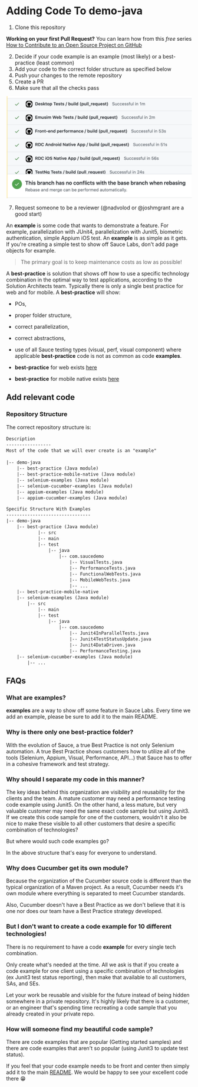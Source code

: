 # Adding Code To demo-java

1. Clone this repository

**Working on your first Pull Request?** You can learn how from this *free* series [How to Contribute to an Open Source Project on GitHub](https://kcd.im/pull-request)

2. Decide if your code example is an example (most likely) or a best-practice (least common)
3. Add your code to the correct folder structure as specified below
4. Push your changes to the remote repository
5. Create a PR
6. Make sure that all the checks pass

![passing checks](./images/checks.png)

7. Request someone to be a reviewer (@nadvolod or @joshmgrant are a good start)

An **example** is some code that wants to demonstrate a feature. 
For example, parallelization with JUnit4, parallelization with
Junit5,
biometric authentication, simple Appium iOS test. An **example** is as simple as it gets.
If you're creating a simple test to show off Sauce Labs, don't
add page objects for example.

> The primary goal is to keep maintenance costs as low as possible!

A **best-practice** is solution that shows off
how to use a specific technology combination in the optimal way
to test applications, according to the Solution Architects team. Typically there is
only a single best practice for web and for mobile. 
A **best-practice** will show:
* POs, 
* proper folder structure, 
* correct parallelization, 
* correct abstractions,
* use of all Sauce testing types (visual, perf, visual component) where applicable
**best-practice** code is not as common as code **examples**.

* **best-practice** for web exists [here](./best-practice)
* **best-practice** for mobile native exists [here](./best-practice-mobile-native)

## Add relevant code

### Repository Structure

The correct repository structure is:

```text
Description
-----------------
Most of the code that we will ever create is an "example"

|-- demo-java
    |-- best-practice (Java module)
    |-- best-practice-mobile-native (Java module)
    |-- selenium-examples (Java module)
    |-- selenium-cucumber-examples (Java module)
    |-- appium-examples (Java module)
    |-- appium-cucumber-examples (Java module)
```

```text
Specific Structure With Examples
--------------------------------
|-- demo-java
    |-- best-practice (Java module)
            |-- src
            |-- main
            |-- test
                |-- java
                    |-- com.saucedemo
                        |-- VisualTests.java
                        |-- PerformanceTests.java
                        |-- FunctionalWebTests.java
                        |-- MobileWebTests.java
                        |-- ...
    |-- best-practice-mobile-native
    |-- selenium-examples (Java module)
        |-- src
            |-- main
            |-- test
                |-- java
                    |-- com.saucedemo
                        |-- Junit4InParallelTests.java
                        |-- Junit4TestStatusUpdate.java
                        |-- Junit4DataDriven.java
                        |-- PerformanceTesting.java
    |-- selenium-cucumber-examples (Java module)
        |-- ...
```

## FAQs

### What are examples?

**examples** are a way to show off some feature in Sauce Labs.
Every time we add an example, please be sure to add it to the main README.

### Why is there only one best-practice folder?

With the evolution of Sauce, a true Best Practice is not only
Selenium automation. A true Best Practice shows customers
how to utilize all of the tools (Selenium, Appium, Visual, Performance, API...)
that Sauce has to offer in a cohesive framework
and test strategy.

### Why should I separate my code in this manner?

The key ideas behind this organization are visibility and 
reusability for the clients and the team. A mature customer may need
a performance testing code example using Junit5. On the other
hand, a less mature, but very valuable customer may need the 
same exact code sample but using Junit3. If we create
this code sample for one of the customers, wouldn't it
also be nice to make these visible to all other customers
that desire a specific combination of technologies?

But where would such code examples go? 

In the above structure that's easy for everyone to understand.

### Why does Cucumber get its own module?

Because the organization of the Cucumber source code is
different than the typical organization of a Maven project.
As a result, Cucumber needs it's own module where everything
is separated to meet Cucumber standards.

Also, Cucumber doesn't have a Best Practice as we don't
believe that it is one nor does our team have a Best Practice strategy
developed.

### But I don't want to create a code example for 10 different technologies!

There is no requirement to have a code **example** for every single tech combination.

Only create what's needed at the time. 
All we ask is that if you create a code example for one client
using a specific combination of technologies (ex Junit3 test status reporting), 
then make
that available to all customers, SAs, and SEs. 

Let your work be reusable and visible for the future instead
of being hidden somewhere in a private repository. It's highly
likely that there is a customer, or an engineer that's 
spending time recreating a code sample that you already 
created in your private repo.

### How will someone find my beautiful code sample?

There are code examples that are popular 
(Getting started samples) and there are code examples that
aren't so popular (using Junit3 to update test status).

If you feel that your code example needs to be front and
center then simply add it to the main [README](README.md).
We would be happy to see your excellent code there 😁
